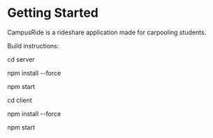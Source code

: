 # Getting Started
CampusRide is a rideshare application made for carpooling students.

Build instructions:

cd server

npm install --force

npm start

cd client

npm install --force

npm start
